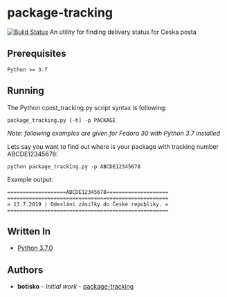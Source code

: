 # package-tracking
[![Build Status](https://travis-ci.org/botisko/package-tracking.svg?branch=master)](https://travis-ci.org/botisko/package-tracking)
An utility for finding delivery status for Ceska posta

## Prerequisites
```
Python >= 3.7
```

## Running
The Python cpost_tracking.py script syntax is following:
```
package_tracking.py [-h] -p PACKAGE
```

*Note: following examples are given for Fedora 30 with Python 3.7 installed*

Lets say you want to find out where is your package with tracking number ABCDE12345678:
```
python package_tracking.py -p ABCDE12345678
```

Example output:
```
===================ABCDE12345678====================
====================================================
= 13.7.2019 | Odeslání zásilky do České republiky. =
====================================================
```

## Written In
* [Python 3.7.0](https://docs.python.org/3/)

## Authors
* **botisko** - *Initial work* - [package-tracking](https://github.com/botisko/package-tracking/)
